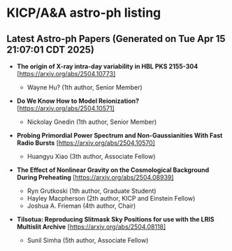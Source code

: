 # KICP/A&A astro-ph listing

## Latest Astro-ph Papers (Generated on Tue Apr 15 21:07:01 CDT 2025)

- **The origin of X-ray intra-day variability in HBL PKS 2155-304**
[https://arxiv.org/abs/2504.10773]
  + Wayne Hu? (1th author, Senior Member)

- **Do We Know How to Model Reionization?**
[https://arxiv.org/abs/2504.10571]
  + Nickolay Gnedin (1th author, Senior Member)

- **Probing Primordial Power Spectrum and Non-Gaussianities With Fast Radio Bursts**
[https://arxiv.org/abs/2504.10570]
  + Huangyu Xiao (3th author, Associate Fellow)

- **The Effect of Nonlinear Gravity on the Cosmological Background During Preheating**
[https://arxiv.org/abs/2504.08939]
  + Ryn Grutkoski (1th author, Graduate Student)
  + Hayley Macpherson (2th author, KICP and  Einstein Fellow)
  + Joshua A. Frieman (4th author, Chair)

- **Tilsotua: Reproducing Slitmask Sky Positions for use with the LRIS Multislit Archive**
[https://arxiv.org/abs/2504.08118]
  + Sunil Simha (5th author, Associate Fellow)

